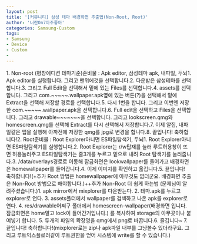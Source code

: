```yaml
---
layout: post
title: '[커뮤니티] 삼성 테마 배경화면 추출법(Non-Root, Root)'
author: '너란On7아주좋아'
categories: Samsung-Custom
tags:
- Samsung
- Device
- Custom
-
---
```



<script> location.href='https://cafe.naver.com/develoid/779292' ; </script>

<p>1. Non-root (평창에디션 테마기준)준비물 : Apk editor, 삼성테마 apk, 내파일, 두뇌1. Apk editor를 실행합니다. 그리고 맨위에것을 선택합니다.2. 다운받은 삼성테마를 선택합니다.3. 그리고 Full Edit을 선택해서 밑에 있는 Files를 선택합니다.4. assets를 선택합니다. 그리고 com.~~~~~.wallpaper.apk옆에 있는 버튼(?)을 선택해서 밑에 Extract을 선택해 저장할 경로를 선택합니다.5. 다시 1번을 합니다. 그리고 이번엔 저장한 com.~~~~~.wallpaper.apk을 선택합니다.6. Full edit을 선택하고 Files을 선택합니다. 그리고 drawable~~~~~~~을 선택합니다. 그리고 lookscreen.qmg와 homescreen.qmg를 선택해 Extract를 다시 선택해서 저장합니다.7. 이제 알집, 내파일같은 앱을 실행해 아까전에 저장한 qmg를 jpg로 변경을 합니다.8. 끝입니다! 축하합니다!2. Root준비물 : Root Explorer아니면 ES파일탐색기, 두뇌1. Root Explorer아니면 ES파일탐색기를 실행합니다.2. Root Explorer는 r/w탑재를 눌러 루트허용창이 뜨면 허용눌러주고 ES파일탐색기는 줄3개를 누르고 밑으로 내려 Root 탐색기를 눌러줍니다.3. /data/overlays경로로 이동해 잠금화면은 lookwallpaper를 들어가고 배경화면은 homewallpaper를 들어갑니다.4. 이제 이미지를 확인하고 옮깁니다.5. 끝입니다! 축하합니다!(+추가 Root 방법은 homewallpaper에 아무것도 없더군요. 배경화면 추출은 Non-Root 방법으로 해야합니다.)++추가 Non-Root 더 쉽게 하는법 (문제님이 알려주셨습니다.)1. apk mirror에서 mixplorer를 다운받는다.&nbsp;2. 테마.apk를 누르고 explorer로 연다.&nbsp;3. assets폴더에서 wallpaper를 검색하고 나온 apk를 explorer로 연다.&nbsp;4. res/drawable어쩌구 폴더에서 homescreen-wallpaper(배경화면 입니다. 잠금화면은 home말고 lock이 들어간거입니다.) 를 복사하여 storage의 아무곳이나 붙여넣기 합니다.&nbsp;5. 두개의 파일의 확장명을 qmg에서 png로 바꿉니다.6. 즐깁니다~&nbsp;7. 끝입니다! 축하합니다!(mixplorer로는 zip나 apk파일 내부를 그냥볼수 있더라구요. 그리고 루트익스플로러같이 루트권한을 얻어 시스템에 write를 할 수 있습니다.)</p>
